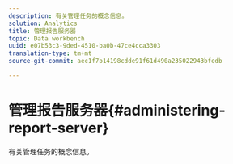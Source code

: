 ```yaml
---
description: 有关管理任务的概念信息。
solution: Analytics
title: 管理报告服务器
topic: Data workbench
uuid: e07b53c3-9ded-4510-ba0b-47ce4cca3303
translation-type: tm+mt
source-git-commit: aec1f7b14198cdde91f61d490a235022943bfedb

---
```



# 管理报告服务器{#administering-report-server}

有关管理任务的概念信息。

